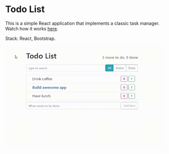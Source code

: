 # Todo List

This is a simple React application that implements a classic task manager.
Watch how it works [here](https://yumoshkin.github.io/todo-list).

Stack: React, Bootstrap.

![](todo-list.gif)
